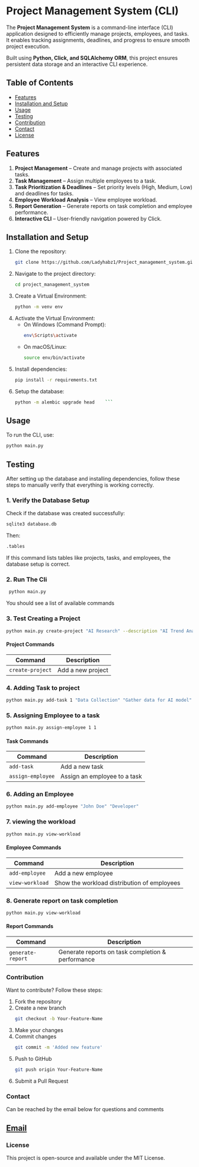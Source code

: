 # Project Management System (CLI)

The **Project Management System** is a command-line interface (CLI) application designed to efficiently manage projects, employees, and tasks. It enables tracking assignments, deadlines, and progress to ensure smooth project execution.

Built using **Python, Click, and SQLAlchemy ORM**, this project ensures persistent data storage and an interactive CLI experience.

## Table of Contents
- [Features](#features)
- [Installation and Setup](#installation-and-setup)
- [Usage](#usage)
- [Testing](#testing)
- [Contribution](#contributing)
- [Contact](#contact)
- [License](#license)

## Features
1. **Project Management** – Create and manage projects with associated tasks.
2. **Task Management** – Assign multiple employees to a task.
3. **Task Prioritization & Deadlines** – Set priority levels (High, Medium, Low) and deadlines for tasks.
4. **Employee Workload Analysis** – View employee workload.
5. **Report Generation** – Generate reports on task completion and employee performance.
6. **Interactive CLI** – User-friendly navigation powered by Click.

## Installation and Setup
1. Clone the repository:
    ```bash
    git clone https://github.com/Ladyhabz1/Project_management_system.git
    ```
2. Navigate to the project directory:
    ```bash
    cd project_management_system
    ```
3. Create a Virtual Environment:
    ```bash
    python -m venv env
    ```
4. Activate the Virtual Environment:
    - On Windows (Command Prompt):
      ```bash
      env\Scripts\activate
      ```
    - On macOS/Linux:
      ```bash
      source env/bin/activate
      ```
5. Install dependencies:
    ```bash
    pip install -r requirements.txt
    ```
6. Setup the database:
    ```bash
    python -m alembic upgrade head    ```

## Usage
To run the CLI, use:
 ```bash
 python main.py
 ```
 ## Testing

After setting up the database and installing dependencies, follow these steps to manually verify that everything is working correctly.

### 1. Verify the Database Setup

Check if the database was created successfully:

```bash
sqlite3 database.db
```
Then:
```bash
.tables
```
If this command lists tables like projects, tasks, and employees, the database setup is correct.

### 2. Run The Cli
```bash
 python main.py
 ```
 You should see a list of available commands

 ### 3. Test Creating a Project
 ```bash
python main.py create-project "AI Research" --description "AI Trend Analysis" --deadline "2025-12-31"
```
#### **Project Commands**

| Command         | Description                      |
|-----------------|----------------------------------|
| `create-project`| Add a new project                |

 ### 4. Adding Task to project
 ```bash
python main.py add-task 1 "Data Collection" "Gather data for AI model" --deadline "2025-10-10" --priority High
```
### 5. Assigning Employee to a task
 ```bash
python main.py assign-employee 1 1
```
#### **Task Commands**

| Command            | Description                      |
|--------------------|----------------------------------|
| `add-task`         | Add a new task                   |
| `assign-employee`  | Assign an employee to a task     |

 ### 6. Adding an Employee
 ```bash
python main.py add-employee "John Doe" "Developer"
```
### 7. viewing the workload
 ```bash
python main.py view-workload
```
#### **Employee Commands**

| Command          | Description                              |
|-----------------|----------------------------------------|
| `add-employee`  | Add a new employee                      |
| `view-workload` | Show the workload distribution of employees |

### 8. Generate report on task completion
```bash
python main.py view-workload
```
#### **Report Commands**

| Command           | Description                                      |
|------------------|--------------------------------------------------|
| `generate-report` | Generate reports on task completion & performance |

### Contribution
Want to contribute? Follow these steps:
1. Fork the repository
2. Create a new branch 
    ```bash
    git checkout -b Your-Feature-Name
    ```
3. Make your changes
4. Commit changes 
    ```bash
    git commit -m 'Added new feature'
    ```
5. Push to GitHub 
    ```bash
    git push origin Your-Feature-Name
    ```
6. Submit a Pull Request

### Contact
Can be reached by the email below for questions and comments 

[Email](guyohabibahassan@gmail.com)
---
### License
This project is open-source and available under the MIT License.
